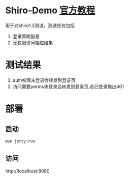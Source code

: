 # Shiro-Demo [官方教程](https://github.com/lhazlewood/apache-shiro-tutorial-webapp)
用于对shiro1.2测试，测试任务包括

1. 登录策略配置
2. 无权限访问相应结果

# 测试结果

1. auth权限未登录会转发到登录页
2. 访问需要perms未登录会转发到登录页,若已登录抛出401


# 部署

## 启动

```bash
mvn jetty:run
```

## 访问
http://localhost:8080